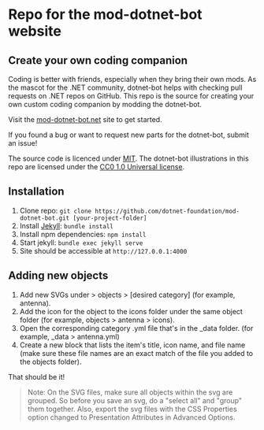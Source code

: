 # Repo for the mod-dotnet-bot website
## Create your own coding companion

Coding is better with friends, especially when they bring their own mods. As the mascot for the .NET community, dotnet-bot helps with checking pull requests on .NET repos on GitHub. This repo is the source for creating your own custom coding companion by modding the dotnet-bot. 

Visit the [mod-dotnet-bot.net](https://mod-dotnet-bot.net) site to get started. 

If you found a bug or want to request new parts for the dotnet-bot, submit an issue!

The source code is licenced under [MIT](LICENSE). The dotnet-bot illustrations in this repo are licensed under the [CC0 1.0 Universal license](https://creativecommons.org/publicdomain/zero/1.0/).

## Installation

1. Clone repo: `git clone https://github.com/dotnet-foundation/mod-dotnet-bot.git [your-project-folder]`
2. Install [Jekyll](https://jekyllrb.com/): `bundle install`
3. Install npm dependencies: `npm install`
4. Start jekyll: `bundle exec jekyll serve`
5. Site should be accessible at `http://127.0.0.1:4000`

## Adding new objects

1. Add new SVGs under > objects > [desired category] (for example, antenna).
2. Add the icon for the object to the icons folder under the same object folder (for example, objects > antenna > icons).
3. Open the corresponding category .yml file that's in the \_data folder. (for example, \_data > antenna.yml)
4. Create a new block that lists the item's title, icon name, and file name (make sure these file names are an exact match of the file you added to the objects folder).

That should be it! 

> Note:
> On the SVG files, make sure all objects within the svg are grouped. So before you save an svg, do a "select all" and "group" them together. 
> Also, export the svg files with the CSS Properties option changed to Presentation Attributes in Advanced Options.


